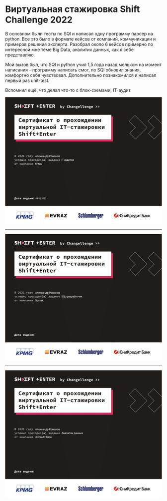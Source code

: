#  Виртуальная стажировка Shift Challenge 2022

В основном были тесты по SQl и написал одну программу парсер на python. Все это было в формате кейсов от компаний, коммуникации и примеров решения эксперта. Разобрал около 6 кейсов примерно по интересной мне теме Big Data, аналитик данных, как я себе представляю.

Мой вызов был, что SQl и python учил 1,5 года назад мельком на момент написания - программу написать смог, по SQl обновил знания, комфортно себя чувствовал. Дополнительно познакомился и написал первый раз unit-test. 

Вспомнил ещё, что делал что-то с блок-схемами, IT-аудит.
 
![IT аудитор от компании KMPG](https://github.com/KsandrVenom/shift_challenge_2022_1/blob/main/1.png)
***

![SQL разработчик от компании Протек](https://github.com/KsandrVenom/shift_challenge_2022_1/blob/main/2.png)
***

![Аналитик данных от компаний UniCredit](https://github.com/KsandrVenom/shift_challenge_2022_1/blob/main/3.png)
